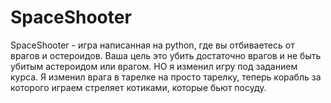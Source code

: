 # SpaceShooter
SpaceShooter - игра написанная на python, где вы отбиваетесь от врагов и остероидов. Ваша цель это убить достаточно врагов и не быть убитым астероидом или врагом. НО я изменил игру под заданием курса. Я изменил врага в тарелке на просто тарелку, теперь корабль за которого играем стреляет котиками, которые бьют посуду.
